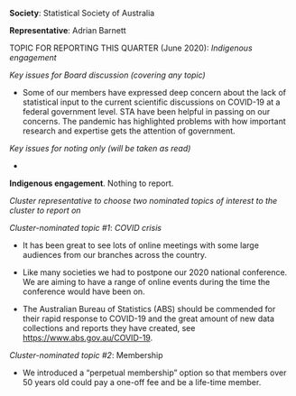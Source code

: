 **Society**: Statistical Society of Australia

**Representative**:	Adrian Barnett

TOPIC FOR REPORTING THIS QUARTER (June 2020): *Indigenous engagement*

*Key issues for Board discussion (covering any topic)*

* Some of our members have expressed deep concern about the lack of statistical input to the current scientific discussions on COVID-19 at a federal government level. STA have been helpful in passing on our concerns. The pandemic has highlighted problems with how important research and expertise gets the attention of government.

*Key issues for noting only (will be taken as read)*

* 

**Indigenous engagement**. Nothing to report. 

*Cluster representative to choose two nominated topics of interest to the cluster to report on*

*Cluster-nominated topic #1*: *COVID crisis*

* It has been great to see lots of online meetings with some large audiences from our branches across the country.

* Like many societies we had to postpone our 2020 national conference. We are aiming to have a range of online events during the time the conference would have been on.

* The Australian Bureau of Statistics (ABS) should be commended for their rapid response to COVID-19 and the great amount of new data collections and reports they have created, see https://www.abs.gov.au/COVID-19. 

*Cluster-nominated topic #2*: Membership

*	We introduced a “perpetual membership” option so that members over 50 years old could pay a one-off fee and be a life-time member. 
